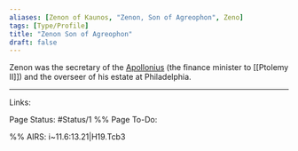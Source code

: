 ```yaml
---
aliases: [Zenon of Kaunos, "Zenon, Son of Agreophon", Zeno]
tags: [Type/Profile]
title: "Zenon Son of Agreophon" 
draft: false
---
```


Zenon was the secretary of the [Apollonius](Apollonius-(Dioiketes).md) (the finance minister to [[Ptolemy II]]) and the overseer of his estate at Philadelphia. 

--- 
Links: 

Page Status: #Status/1 
%%
Page To-Do:

%%
AIRS:  i~11.6:13.21|H19.Tcb3